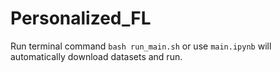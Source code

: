 # Personalized_FL

Run terminal command `bash run_main.sh` or use `main.ipynb` will automatically download datasets and run. 